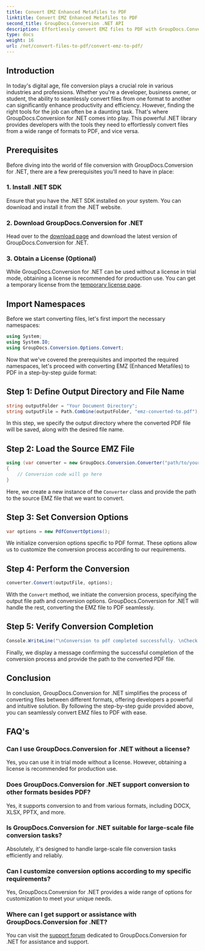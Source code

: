 ```yaml
---
title: Convert EMZ Enhanced Metafiles to PDF
linktitle: Convert EMZ Enhanced Metafiles to PDF
second_title: GroupDocs.Conversion .NET API
description: Effortlessly convert EMZ files to PDF with GroupDocs.Conversion for .NET. Simplify your file conversion tasks.
type: docs
weight: 16
url: /net/convert-files-to-pdf/convert-emz-to-pdf/
---
```

## Introduction
In today's digital age, file conversion plays a crucial role in various industries and professions. Whether you're a developer, business owner, or student, the ability to seamlessly convert files from one format to another can significantly enhance productivity and efficiency. However, finding the right tools for the job can often be a daunting task. That's where GroupDocs.Conversion for .NET comes into play. This powerful .NET library provides developers with the tools they need to effortlessly convert files from a wide range of formats to PDF, and vice versa.
## Prerequisites
Before diving into the world of file conversion with GroupDocs.Conversion for .NET, there are a few prerequisites you'll need to have in place:
### 1. Install .NET SDK
Ensure that you have the .NET SDK installed on your system. You can download and install it from the .NET website.
### 2. Download GroupDocs.Conversion for .NET
Head over to the [download page](https://releases.groupdocs.com/conversion/net/) and download the latest version of GroupDocs.Conversion for .NET.
### 3. Obtain a License (Optional)
While GroupDocs.Conversion for .NET can be used without a license in trial mode, obtaining a license is recommended for production use. You can get a temporary license from the [temporary license page](https://purchase.groupdocs.com/temporary-license/).

## Import Namespaces
Before we start converting files, let's first import the necessary namespaces:
```csharp
using System;
using System.IO;
using GroupDocs.Conversion.Options.Convert;
```
Now that we've covered the prerequisites and imported the required namespaces, let's proceed with converting EMZ (Enhanced Metafiles) to PDF in a step-by-step guide format:
## Step 1: Define Output Directory and File Name
```csharp
string outputFolder = "Your Document Directory";
string outputFile = Path.Combine(outputFolder, "emz-converted-to.pdf");
```
In this step, we specify the output directory where the converted PDF file will be saved, along with the desired file name.
## Step 2: Load the Source EMZ File
```csharp
using (var converter = new GroupDocs.Conversion.Converter("path/to/your/emz/file.emz"))
{
    // Conversion code will go here
}
```
Here, we create a new instance of the `Converter` class and provide the path to the source EMZ file that we want to convert.
## Step 3: Set Conversion Options
```csharp
var options = new PdfConvertOptions();
```
We initialize conversion options specific to PDF format. These options allow us to customize the conversion process according to our requirements.
## Step 4: Perform the Conversion
```csharp
converter.Convert(outputFile, options);
```
With the `Convert` method, we initiate the conversion process, specifying the output file path and conversion options. GroupDocs.Conversion for .NET will handle the rest, converting the EMZ file to PDF seamlessly.
## Step 5: Verify Conversion Completion
```csharp
Console.WriteLine("\nConversion to pdf completed successfully. \nCheck output in {0}", outputFolder);
```
Finally, we display a message confirming the successful completion of the conversion process and provide the path to the converted PDF file.

## Conclusion
In conclusion, GroupDocs.Conversion for .NET simplifies the process of converting files between different formats, offering developers a powerful and intuitive solution. By following the step-by-step guide provided above, you can seamlessly convert EMZ files to PDF with ease.
## FAQ's
### Can I use GroupDocs.Conversion for .NET without a license?
Yes, you can use it in trial mode without a license. However, obtaining a license is recommended for production use.
### Does GroupDocs.Conversion for .NET support conversion to other formats besides PDF?
Yes, it supports conversion to and from various formats, including DOCX, XLSX, PPTX, and more.
### Is GroupDocs.Conversion for .NET suitable for large-scale file conversion tasks?
Absolutely, it's designed to handle large-scale file conversion tasks efficiently and reliably.
### Can I customize conversion options according to my specific requirements?
Yes, GroupDocs.Conversion for .NET provides a wide range of options for customization to meet your unique needs.
### Where can I get support or assistance with GroupDocs.Conversion for .NET?
You can visit the [support forum](https://forum.groupdocs.com/c/conversion/11) dedicated to GroupDocs.Conversion for .NET for assistance and support.
